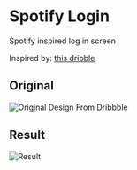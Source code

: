 # Spotify Login

Spotify inspired log in screen

Inspired by: [this dribble](https://dribbble.com/shots/5239966-Daily-UI-001)

## Original

![Original Design From Dribbble](https://static.reecerose.com/images/flutter-ui/spotify-login/original.jpg "Original dribbble design")

## Result
![Result](https://static.reecerose.com/images/flutter-ui/spotify-login/result.png "Final result")